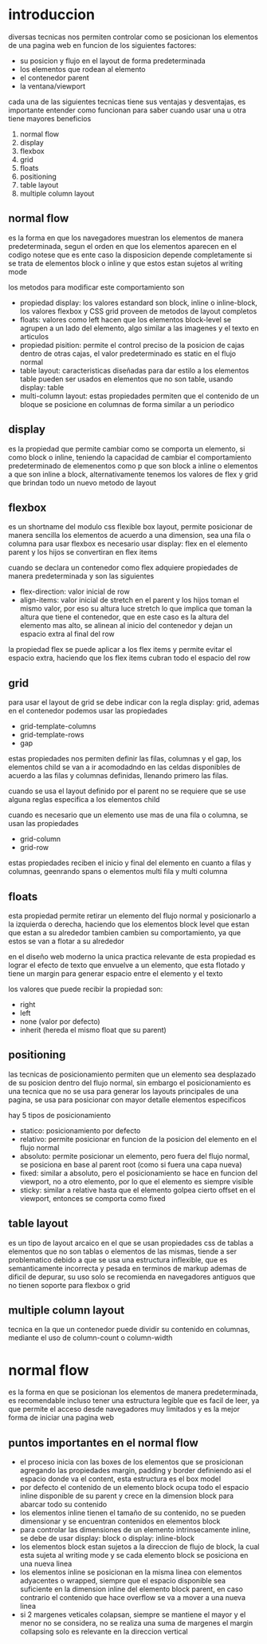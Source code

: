 # introduccion

diversas tecnicas nos permiten controlar como se posicionan los elementos de una pagina web en funcion de los siguientes factores:
- su posicion y flujo en el layout de forma predeterminada
- los elementos que rodean al elemento
- el contenedor parent
- la ventana/viewport

cada una de las siguientes tecnicas tiene sus ventajas y desventajas, es importante entender como funcionan para saber cuando
usar una u otra tiene mayores beneficios

1. normal flow
2. display
3. flexbox
4. grid
5. floats
6. positioning
7. table layout
8. multiple column layout

## normal flow

es la forma en que los navegadores muestran los elementos de manera predeterminada, segun el orden en que los elementos aparecen en el codigo
notese que es ente caso la disposicion depende completamente si se trata de elementos block o inline y que estos estan sujetos al
writing mode

los metodos para modificar este comportamiento son

- propiedad display: los valores estandard son  block, inline o inline-block, los valores flexbox y CSS grid proveen de metodos de layout completos
- floats: valores como left hacen que los elementos block-level se agrupen a un lado del elemento, algo similar a las imagenes y el texto en articulos
- propiedad pisition: permite el control preciso de la posicion de cajas dentro de otras cajas, el valor predeterminado es static en el flujo normal
- table layout: caracteristicas diseñadas para dar estilo a los elementos table pueden ser usados en elementos que no son table, usando display: table
- multi-column layout: estas propiedades permiten que el contenido de un bloque se posicione en columnas de forma similar a un periodico

## display

es la propiedad que permite cambiar como se comporta un elemento, si como block o inline, teniendo la capacidad de cambiar el comportamiento predeterminado
de elemenentos como p que son block a inline o elementos a que son inline a block, alternativamente tenemos los valores de flex y grid que brindan todo
un nuevo metodo de layout

## flexbox

es un shortname del modulo css flexible box layout, permite posicionar de manera sencilla los elementos de acuerdo a una dimension, sea una fila o columna
para usar flexbox es necesario usar display: flex en el elemento parent y los hijos se convertiran en flex items

cuando se declara un contenedor como flex adquiere propiedades de manera predeterminada y son las siguientes

- flex-direction: valor inicial de row
- align-items: valor inicial de stretch en el parent y los hijos toman el mismo valor, por eso su altura luce stretch lo que implica que toman la altura 
                que tiene el contenedor, que en este caso es la altura del elemento mas alto, se alinean al inicio del contenedor y dejan un espacio
                extra al final del row

la propiedad flex se puede aplicar a los flex items y permite evitar el espacio extra, haciendo que los flex items cubran todo el espacio del row

## grid

para usar el layout de grid se debe indicar con la regla display: grid, ademas en el contenedor podemos usar las propiedades
- grid-template-columns
- grid-template-rows
- gap

estas propiedades nos permiten definir las filas, columnas y el gap, los elementos child se van a ir acomodadndo en las celdas disponibles de acuerdo
a las filas y columnas definidas, llenando primero las filas.

cuando se usa el layout definido por el parent no se requiere que se use alguna reglas especifica a los elementos child

cuando es necesario que un elemento use mas de una fila o columna, se usan las propiedades

- grid-column
- grid-row

estas propiedades reciben el inicio y final del elemento en cuanto a filas y columnas, geenrando spans o elementos multi fila y multi columna

## floats

esta propiedad permite retirar un elemento del flujo normal y posicionarlo a la izquierda o derecha, haciendo que los elementos block level que estan
que estan a su alrededor tambien cambien su comportamiento, ya que estos se van a flotar a su alrededor

en el diseño web moderno la unica practica relevante de esta propiedad es lograr el efecto de texto que envuelve a un elemento, que esta flotado y
tiene un margin para generar espacio entre el elemento y el texto

los valores que puede recibir la propiedad son:
- right
- left
- none (valor por defecto)
- inherit (hereda el mismo float que su parent)

## positioning

las tecnicas de posicionamiento permiten que un elemento sea desplazado de su posicion dentro del flujo normal, sin embargo el posicionamiento
es una tecnica que no se usa para generar los layouts principales de una pagina, se usa para posicionar con mayor detalle elementos especificos

hay 5 tipos de posicionamiento

- statico: posicionamiento por defecto
- relativo: permite posicionar en funcion de la posicion del elemento en el flujo normal
- absoluto: permite posicionar un elemento, pero fuera del flujo normal, se posiciona en base al parent root (como si fuera una capa nueva)
- fixed: similar a absoluto, pero el posicionamiento se hace en funcion del viewport, no a otro elemento, por lo que el elemento es siempre visible
- sticky: similar a relative hasta que el elemento golpea cierto offset en el viewport, entonces se comporta como fixed

## table layout

es un tipo de layout arcaico en el que se usan propiedades css de tablas a elementos que no son tablas o elementos de las mismas, tiende
a ser problematico debido a que se usa una estructura inflexible, que es semanticamente incorrecta y pesada en terminos de markup
ademas de dificil de depurar, su uso solo se recomienda en navegadores antiguos que no tienen soporte para flexbox o grid

## multiple column layout

tecnica en la que un contenedor puede dividir su contenido en columnas, mediante el uso de column-count o column-width

# normal flow

es la forma en que se posicionan los elementos de manera predeterminada, es recomendable incluso tener una estructura
legible que es facil de leer, ya que permite el acceso desde navegadores muy limitados y es la mejor forma de iniciar
una pagina web

## puntos importantes en el normal flow

- el proceso inicia con las boxes de los elementos que se prosicionan agregando las propiedades margin, padding y border 
    definiendo asi el espacio donde va el content, esta estructura es el box model
- por defecto el contenido de un elemento block ocupa todo el espacio inline disponible de su parent y crece en la dimension
    block para abarcar todo su contenido
- los elementos inline tienen el tamaño de su contenido, no se pueden dimensionar y se encuentran contenidos en elementos block
- para controlar las dimensiones de un elemento intrinsecamente inline, se debe de usar display: block o display: inline-block
- los elementos block estan sujetos a la direccion de flujo de block, la cual esta sujeta al writing mode y se cada elemento
    block se posiciona en una nueva linea
- los elementos inline se posicionan en la misma linea con elementos adyacentes o wrapped, siempre que el espacio disponible
    sea suficiente en la dimension inline del elemento block parent, en caso contrario el contenido que hace overflow se
    va a mover a una nueva linea
- si 2 margenes veticales colapsan, siempre se mantiene el mayor y el menor no se considera, no se realiza una suma de margenes
    el margin collapsing solo es relevante en la direccion vertical